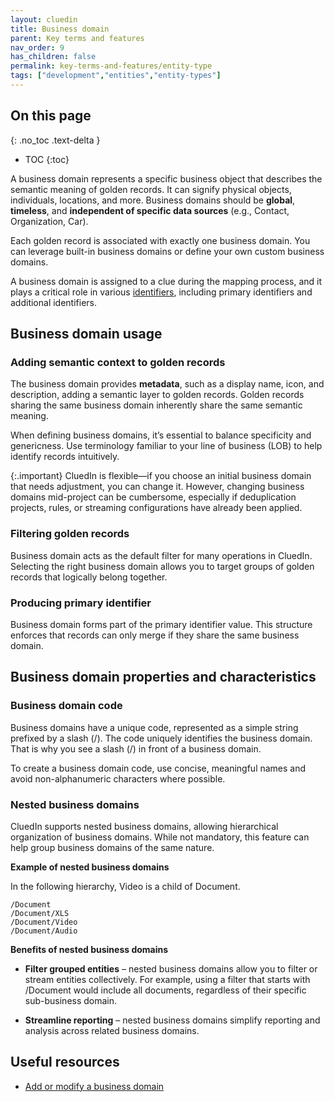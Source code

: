 ```yaml
---
layout: cluedin
title: Business domain
parent: Key terms and features
nav_order: 9
has_children: false
permalink: key-terms-and-features/entity-type
tags: ["development","entities","entity-types"]
---
```

## On this page
{: .no_toc .text-delta }
- TOC
{:toc}

A business domain represents a specific business object that describes the semantic meaning of golden records. It can signify physical objects, individuals, locations, and more. Business domains should be **global**, **timeless**, and **independent of specific data sources** (e.g., Contact, Organization, Car).

Each golden record is associated with exactly one business domain. You can leverage built-in business domains or define your own custom business domains.

A business domain is assigned to a clue during the mapping process, and it plays a critical role in various [identifiers](/key-terms-and-features/entity-codes), including primary identifiers and additional identifiers.

## Business domain usage

### Adding semantic context to golden records

The business domain provides **metadata**, such as a display name, icon, and description, adding a semantic layer to golden records. Golden records sharing the same business domain inherently share the same semantic meaning.

When defining business domains, it’s essential to balance specificity and genericness. Use terminology familiar to your line of business (LOB) to help identify records intuitively.

{:.important}
CluedIn is flexible—if you choose an initial business domain that needs adjustment, you can change it. However, changing business domains mid-project can be cumbersome, especially if deduplication projects, rules, or streaming configurations have already been applied.

### Filtering golden records

Business domain acts as the default filter for many operations in CluedIn. Selecting the right business domain allows you to target groups of golden records that logically belong together.

### Producing primary identifier

Business domain forms part of the primary identifier value. This structure enforces that records can only merge if they share the same business domain.

## Business domain properties and characteristics

### Business domain code

Business domains have a unique code, represented as a simple string prefixed by a slash (/). The code uniquely identifies the business domain. That is why you see a slash (/) in front of a business domain.

To create a business domain code, use concise, meaningful names and avoid non-alphanumeric characters where possible.

### Nested business domains

CluedIn supports nested business domains, allowing hierarchical organization of business domains. While not mandatory, this feature can help group business domains of the same nature.

**Example of nested business domains**

In the following hierarchy, Video is a child of Document.

```
/Document
/Document/XLS
/Document/Video
/Document/Audio
```

**Benefits of nested business domains**

- **Filter grouped entities** – nested business domains allow you to filter or stream entities collectively. For example, using a filter that starts with /Document would include all documents, regardless of their specific sub-business domain.

- **Streamline reporting** – nested business domains simplify reporting and analysis across related business domains.

## Useful resources

- [Add or modify a business domain](/management/entity-type)